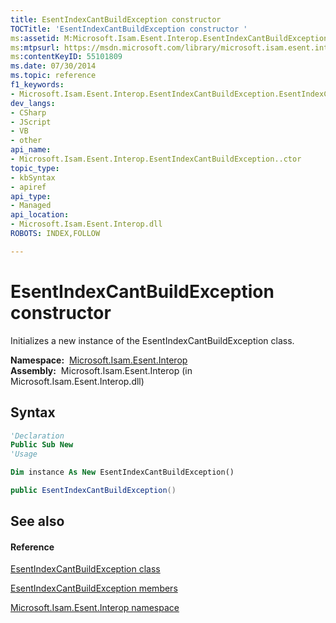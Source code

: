 ```yaml
---
title: EsentIndexCantBuildException constructor 
TOCTitle: 'EsentIndexCantBuildException constructor '
ms:assetid: M:Microsoft.Isam.Esent.Interop.EsentIndexCantBuildException.#ctor
ms:mtpsurl: https://msdn.microsoft.com/library/microsoft.isam.esent.interop.esentindexcantbuildexception.esentindexcantbuildexception(v=EXCHG.10)
ms:contentKeyID: 55101809
ms.date: 07/30/2014
ms.topic: reference
f1_keywords:
- Microsoft.Isam.Esent.Interop.EsentIndexCantBuildException.EsentIndexCantBuildException
dev_langs:
- CSharp
- JScript
- VB
- other
api_name: 
- Microsoft.Isam.Esent.Interop.EsentIndexCantBuildException..ctor
topic_type: 
- kbSyntax
- apiref
api_type: 
- Managed
api_location: 
- Microsoft.Isam.Esent.Interop.dll
ROBOTS: INDEX,FOLLOW

---
```


# EsentIndexCantBuildException constructor

Initializes a new instance of the EsentIndexCantBuildException class.

**Namespace:**  [Microsoft.Isam.Esent.Interop](./microsoft.isam.esent.interop-namespace.md)  
**Assembly:**  Microsoft.Isam.Esent.Interop (in Microsoft.Isam.Esent.Interop.dll)

## Syntax

``` vb
'Declaration
Public Sub New
'Usage

Dim instance As New EsentIndexCantBuildException()
```

``` csharp
public EsentIndexCantBuildException()
```

## See also

#### Reference

[EsentIndexCantBuildException class](./esentindexcantbuildexception-class.md)

[EsentIndexCantBuildException members](./esentindexcantbuildexception-members.md)

[Microsoft.Isam.Esent.Interop namespace](./microsoft.isam.esent.interop-namespace.md)